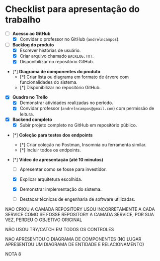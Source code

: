# Checklist para apresentação do trabalho

- [ ] **Acesso ao GitHub**  
  - [X] Convidar o professor no GitHub (`andrelncampos`).

- [ ] **Backlog do produto**  
  - [X] Escrever histórias de usuário.
  - [X] Criar arquivo chamado `BACKLOG.TXT`.
  - [X] Disponibilizar no repositório GitHub.

- [*] **Diagrama de componentes do produto**  
  - [*] Criar lista ou diagrama em formato de árvore com funcionalidades do sistema.
  - [*] Disponibilizar no repositório GitHub.

- [X] **Quadro no Trello**  
  - [X] Demonstrar atividades realizadas no período.
  - [X] Convidar professor (`andrelncampos@gmail.com`) com permissão de leitura.

- [X] **Backend completo**  
  - [X] Subir projeto completo no GitHub em repositório público.

- [*] **Coleção para testes dos endpoints**  
  - [*] Criar coleção no Postman, Insomnia ou ferramenta similar.
  - [*] Incluir todos os endpoints.

- [*] **Vídeo de apresentação (até 10 minutos)**  
  - [ ] Apresentar como se fosse para investidor.
  - [X] Explicar arquitetura escolhida.
  - [X] Demonstrar implementação do sistema.
  - [ ] Destacar técnicas de engenharia de software utilizadas.


NAO CRIOU A CAMADA REPOSITORY
USOU INCORRETAMENTE A CADA SERVICE COMO SE FOSSE REPOSITORY
A CAMADA SERVICE, POR SUA VEZ, PERDEU O OBJETIVO ORIGINAL

NÃO USOU TRY/CATCH EM TODOS OS CONTROLES

NAO APRESENTOU O DIAGRAMA DE COMPONENTES
(NO LUGAR APRESENTOU UM DIAGRAMA DE ENTIDADE E RELACIONAMENTO)

NOTA 8